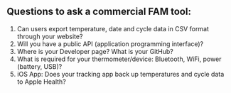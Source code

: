 ## Questions to ask a commercial FAM tool:
1. Can users export temperature, date and cycle data in CSV format through your website?
2. Will you have a public API (application programming interface)?
3. Where is your Developer page? What is your GitHub?
4. What is required for your thermometer/device: Bluetooth, WiFi, power (battery, USB)?
5. iOS App: Does your tracking app back up temperatures and cycle data to Apple Health?
